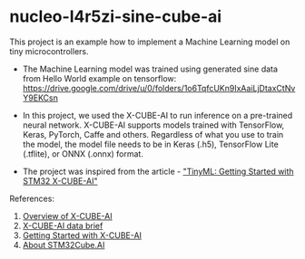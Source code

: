 # nucleo-l4r5zi-sine-cube-ai

This project is an example how to implement a Machine Learning model on tiny microcontrollers. 

- The Machine Learning model was trained using generated sine data from Hello World example on tensorflow: https://drive.google.com/drive/u/0/folders/1o6TqfcUKn9IxAaiLjDtaxCtNvY9EKCsn

- In this project, we used the X-CUBE-AI to run inference on a pre-trained neural network. X-CUBE-AI supports models trained with TensorFlow, Keras, PyTorch, Caffe and others. Regardless of what you use to train the model, the model file needs to be in Keras (.h5), TensorFlow Lite (.tflite), or ONNX (.onnx) format.

- The project was inspired from the article - ["TinyML: Getting Started with STM32 X-CUBE-AI"](https://www.digikey.com/en/maker/projects/tinyml-getting-started-with-stm32-x-cube-ai/f94e1c8bfc1e4b6291d0f672d780d2c0)

References:
1. [Overview of X-CUBE-AI](https://www.st.com/en/embedded-software/x-cube-ai.html)
2. [X-CUBE-AI data brief](https://www.st.com/resource/en/data_brief/x-cube-ai.pdf)
3. [Getting Started with X-CUBE-AI](https://www.st.com/resource/en/user_manual/dm00570145-getting-started-with-xcubeai-expansion-package-for-artificial-intelligence-ai-stmicroelectronics.pdf)
4. [About STM32Cube.AI](https://blog.st.com/stm32cubeai-neural-networks/)

